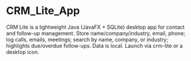 # CRM_Lite_App
CRM Lite is a lightweight Java (JavaFX + SQLite) desktop app for contact and follow-up management. Store name/company/industry, email, phone; log calls, emails, meetings; search by name, company, or industry; highlights due/overdue follow-ups. Data is local. Launch via crm-lite or a desktop icon.
